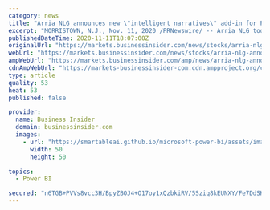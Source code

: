 ```yaml
---
category: news
title: "Arria NLG announces new \"intelligent narratives\" add-in for Power BI dashboards - now available on Microsoft AppSource"
excerpt: "MORRISTOWN, N.J., Nov. 11, 2020 /PRNewswire/ -- Arria NLG today announced a powerful new version of Arria for Power BI, an add-in that brings natural language generation (NLG) intelligent ..."
publishedDateTime: 2020-11-11T18:07:00Z
originalUrl: "https://markets.businessinsider.com/news/stocks/arria-nlg-announces-new-intelligent-narratives-add-in-for-power-bi-dashboards-now-available-on-microsoft-appsource-1029793229"
webUrl: "https://markets.businessinsider.com/news/stocks/arria-nlg-announces-new-intelligent-narratives-add-in-for-power-bi-dashboards-now-available-on-microsoft-appsource-1029793229"
ampWebUrl: "https://markets.businessinsider.com/amp/news/arria-nlg-announces-new-intelligent-narratives-add-in-for-power-bi-dashboards-now-available-on-microsoft-appsource-1029793229"
cdnAmpWebUrl: "https://markets-businessinsider-com.cdn.ampproject.org/c/s/markets.businessinsider.com/amp/news/arria-nlg-announces-new-intelligent-narratives-add-in-for-power-bi-dashboards-now-available-on-microsoft-appsource-1029793229"
type: article
quality: 53
heat: 53
published: false

provider:
  name: Business Insider
  domain: businessinsider.com
  images:
    - url: "https://smartableai.github.io/microsoft-power-bi/assets/images/organizations/businessinsider.com-50x50.jpg"
      width: 50
      height: 50

topics:
  - Power BI

secured: "n6TGB+PVVs8vcc3H/BpyZBOJ4+O17oy1xQzbkiRV/5Sziq8kEUNXY/Fe7DdSHX9U+n+slGSG7GkviJaI8sI3sQwlldle7EbGVSM9afc4Cweil2GwiyVV7rMToqT9GGIbPwkjKzf0sfsFsYeWJ0ulO2s+DneNsIKnJepRvESmM69yKMGenOo3tXWVft5uF3wutWFEHOsb+mtRkHNhfBTSZUfGKrlGlLD5PVhupt0b/UOiC+o7Ji6B7uKUIWfqvjdN9SJujT++rSVaUgXgSchabsoRa6ifJ+RbRK5v0oC7wRWOh6EkBCuYobdnJMGRPJgcfdOa+ingNvA5a/uJTwLrzbwdKmzsEk9Zry8FCwGjOJw=;FT16FZkoyqnd2LINBvjAHQ=="
---
```


